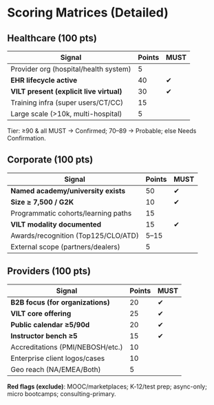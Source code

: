 # Scoring Matrices (Detailed)

## Healthcare (100 pts)
| Signal                                  | Points | MUST |
|-----------------------------------------|--------|------|
| Provider org (hospital/health system)   | 5      |      |
| **EHR lifecycle active**                | 40     | ✔    |
| **VILT present (explicit live virtual)**| 30     | ✔    |
| Training infra (super users/CT/CC)      | 15     |      |
| Large scale (>10k, multi-hospital)      | 5      |      |

Tier: ≥90 & all MUST → Confirmed; 70–89 → Probable; else Needs Confirmation.

## Corporate (100 pts)
| Signal                                  | Points | MUST |
|-----------------------------------------|--------|------|
| **Named academy/university exists**     | 50     | ✔    |
| **Size ≥ 7,500 / G2K**                  | 10     | ✔    |
| Programmatic cohorts/learning paths     | 15     |      |
| **VILT modality documented**            | 15     | ✔    |
| Awards/recognition (Top125/CLO/ATD)     | 5–15   |      |
| External scope (partners/dealers)       | 5      |      |

## Providers (100 pts)
| Signal                                  | Points | MUST |
|-----------------------------------------|--------|------|
| **B2B focus (for organizations)**       | 20     | ✔    |
| **VILT core offering**                  | 25     | ✔    |
| **Public calendar ≥5/90d**              | 20     | ✔    |
| **Instructor bench ≥5**                 | 15     | ✔    |
| Accreditations (PMI/NEBOSH/etc.)        | 10     |      |
| Enterprise client logos/cases           | 10     |      |
| Geo reach (NA/EMEA/Both)                | 5      |      |

**Red flags (exclude)**: MOOC/marketplaces; K‑12/test prep; async-only; micro bootcamps; consulting-primary.
